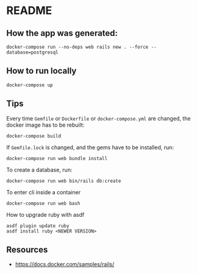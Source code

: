 # README

## How the app was generated:

```
docker-compose run --no-deps web rails new . --force --database=postgresql
```

## How to run locally

```
docker-compose up
```

## Tips

Every time `Gemfile` or `Dockerfile` or `docker-compose.yml` are changed, the docker image has to be rebuilt:

```
docker-compose build
```

If `Gemfile.lock` is changed, and the gems have to be installed, run:

```
docker-compose run web bundle install
```

To create a database, run:

```
docker-compose run web bin/rails db:create
```

To enter cli inside a container

```
docker-compose run web bash
```

How to upgrade ruby with asdf

```
asdf plugin update ruby
asdf install ruby <NEWER VERSION>
```

## Resources

- https://docs.docker.com/samples/rails/
